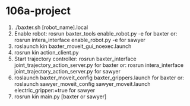 # 106a-project
1. .\/baxter.sh [robot\_name].local
2. Enable robot: rosrun baxter\_tools enable\_robot.py -e for baxter
   or: rosrun intera\_interface enable\_robot.py -e for sawyer
3. roslaunch kin baxter\_moveit\_gui\_noexec.launch
4. rosrun kin action\_client.py
5. Start trajectory controller: rosrun baxter\_interface joint\_trajectory\_action\_server.py for baxter
   or: rosrun intera\_interface joint\_trajectory\_action\_server.py for sawyer
6. roslaunch baxter\_moveit\_config baxter\_grippers.launch for baxter
   or: roslaunch sawyer\_moveit\_config sawyer\_moveit.launch electric\_gripper:=true for sawyer
7. rosrun kin main.py [baxter or sawyer]